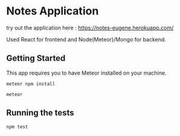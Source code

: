 # Notes Application

try out the application here : https://notes-eugene.herokuapp.com/

Used React for frontend and Node(Meteor)/Mongo for backend.

## Getting Started

This app requires you to have Meteor installed on your machine.

```
meteor npm install
```

```
meteor
```

## Running the tests
```
npm test
```